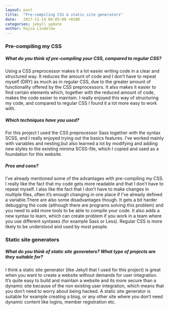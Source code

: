 ```yaml
---
layout: post
title:  "Pre-compiling CSS & static site generators"
date:   2017-11-14 08:05:08 +0100
categories: jekyll update
author: Kajsa Lindelöw
---
```

### Pre-compiling my CSS

##### What do you think of pre-compiling your CSS, compared to regular CSS? 
Using a CSS preprocessor makes it a lot easier writing code in a clear and structured way. It reduces the amount of code and I don’t have to repeat myself (DRY) as much as in regular CSS, due to  the greater amount of functionality offered by the CSS preprocessors. It also makes it easier to find certain elements which, together with the reduced amount of code, makes the code easier to maintain. I really enjoyed this way of structuring my code, and compared to regular CSS I found it a lot more easy to work with.


##### Which techniques have you used?
For this project I used the CSS preprocessor Sass together with the syntax SCSS, and I really enjoyed trying out the basics features. I’ve worked mainly with variables and nesting,but also learned a lot by modifying and adding new styles to the existing minima SCSS-file, which I copied and used as a foundation for this website.

##### Pros and cons?
I’ve already mentioned some of the advantages with pre-compiling my CSS. I really like the fact that my code gets more readable and that I don’t have to repeat myself. I also like the fact that I don’t have to make changes in multiple files, often it’s enough changing in one place if I’ve already defined a variable.There are also some disadvantages though. It gets a bit harder debugging the code (although there are programs solving this problem) and you need to add more tools to be able to compile your code. It also adds a new syntax to learn, which can create problem if you work in a team where you use different syntaxes (for example Sass or Less). Regular CSS is more likely to be understood and used by most people.

### Static site generators

##### What do you think of static site generators? What type of projects are they suitable for?
I think a static site generator (like Jekyll that I used for this project) is great when you want to create a website without demands for user integration. It’s quite easy to build and maintain a website and its more secure than a dynamic site because of the non existing user integration, which means that you don’t need to worry about being hacked. A static site generator is suitable for example creating a blog, or any other site where you don’t need dynamic content like logins, member registration etc.
